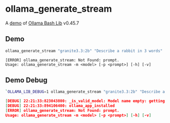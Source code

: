 # ollama_generate_stream

A [demo](../README.md#demos) of [Ollama Bash Lib](https://github.com/attogram/ollama-bash-lib) v0.45.7

## Demo

```bash
ollama_generate_stream "granite3.3:2b" "Describe a rabbit in 3 words"
```
```
[ERROR] ollama_generate_stream: Not Found: prompt.
Usage: ollama_generate_stream -m <model> [-p <prompt>] [-h] [-v]

```

## Demo Debug

```bash
`OLLAMA_LIB_DEBUG=1 ollama_generate_stream "granite3.3:2b" "Describe a rabbit in 3 words"`
```
```json
[DEBUG] 22:21:33:823043800: _is_valid_model: Model name empty: getting random model
[DEBUG] 22:21:33:894106400: ollama_app_installed
[ERROR] ollama_generate_stream: Not Found: prompt.
Usage: ollama_generate_stream -m <model> [-p <prompt>] [-h] [-v]

```
